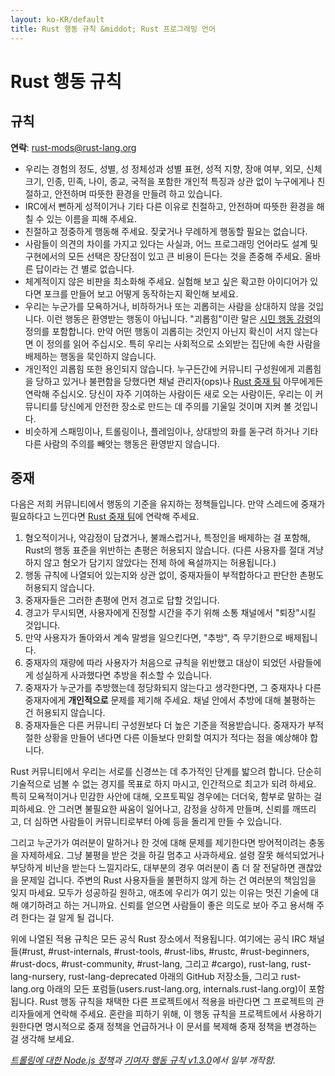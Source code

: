 ```yaml
---
layout: ko-KR/default
title: Rust 행동 규칙 &middot; Rust 프로그래밍 언어
---
```


# Rust 행동 규칙

## 규칙

**연락**: [rust-mods@rust-lang.org](mailto:rust-mods@rust-lang.org)

* 우리는 경험의 정도, 성별, 성 정체성과 성별 표현, 성적 지향, 장애 여부, 외모, 신체 크기, 인종, 민족, 나이, 종교, 국적을 포함한 개인적 특징과 상관 없이 누구에게나 친절하고, 안전하며 따뜻한 환경을 만들려 하고 있습니다.
* IRC에서 뻔하게 성적이거나 기타 다른 이유로 친절하고, 안전하며 따뜻한 환경을 해칠 수 있는 이름을 피해 주세요.
* 친절하고 정중하게 행동해 주세요. 짖궃거나 무례하게 행동할 필요는 없습니다.
* 사람들이 의견의 차이를 가지고 있다는 사실과, 어느 프로그래밍 언어라도 설계 및 구현에서의 모든 선택은 장단점이 있고 큰 비용이 든다는 것을 존중해 주세요. 올바른 답이라는 건 별로 없습니다.
* 체계적이지 않은 비판을 최소화해 주세요. 실험해 보고 싶은 확고한 아이디어가 있다면 포크를 만들어 보고 어떻게 동작하는지 확인해 보세요.
* 우리는 누군가를 모욕하거나, 비하하거나 또는 괴롭히는 사람을 상대하지 않을 것입니다. 이런 행동은 환영받는 행동이 아닙니다. "괴롭힘"이란 말은 <a href="http://citizencodeofconduct.org/">시민 행동 강령</a>의 정의를 포함합니다. 만약 어떤 행동이 괴롭히는 것인지 아닌지 확신이 서지 않는다면 이 정의를 읽어 주십시오. 특히 우리는 사회적으로 소외받는 집단에 속한 사람을 배제하는 행동을 묵인하지 않습니다.
* 개인적인 괴롭힘 또한 용인되지 않습니다. 누구든간에 커뮤니티 구성원에게 괴롭힘을 당하고 있거나 불편함을 당했다면 채널 관리자(ops)나 [Rust 중재 팀](/team.html#Moderation) 아무에게든 연락해 주십시오. 당신이 자주 기여하는 사람이든 새로 오는 사람이든, 우리는 이 커뮤니티를 당신에게 안전한 장소로 만드는 데 주의를 기울일 것이며 지켜 볼 것입니다.
* 비슷하게 스패밍이나, 트롤링이나, 플레임이나, 상대방의 화를 돋구려 하거나 기타 다른 사람의 주의를 빼앗는 행동은 환영받지 않습니다.

## 중재

다음은 저희 커뮤니티에서 행동의 기준을 유지하는 정책들입니다. 만약 스레드에 중재가 필요하다고 느낀다면 [Rust 중재 팀](/team.html#Moderation)에 연락해 주세요.

1. 혐오적이거나, 악감정이 담겼거나, 불쾌스럽거나, 특정인을 배제하는 걸 포함해, Rust의 행동 표준을 위반하는 촌평은 허용되지 않습니다. (다른 사용자를 절대 겨냥하지 않고 혐오가 담기지 않았다는 전제 하에 욕설까지는 허용됩니다.)
2. 행동 규칙에 나열되어 있는지와 상관 없이, 중재자들이 부적합하다고 판단한 촌평도 허용되지 않습니다.
3. 중재자들은 그러한 촌평에 먼저 경고로 답할 것입니다.
4. 경고가 무시되면, 사용자에게 진정할 시간을 주기 위해 소통 채널에서 "퇴장"시킬 것입니다.
5. 만약 사용자가 돌아와서 계속 말썽을 일으킨다면, "추방", 즉 무기한으로 배제됩니다.
6. 중재자의 재량에 따라 사용자가 처음으로 규칙을 위반했고 대상이 되었던 사람들에게 성실하게 사과했다면 추방을 취소할 수 있습니다.
7. 중재자가 누군가를 추방했는데 정당화되지 않는다고 생각한다면, 그 중재자나 다른 중재자에게 **개인적으로** 문제를 제기해 주세요. 채널 안에서 추방에 대해 불평하는 건 허용되지 않습니다.
8. 중재자들은 다른 커뮤니티 구성원보다 더 높은 기준을 적용받습니다. 중재자가 부적절한 상황을 만들어 낸다면 다른 이들보다 만회할 여지가 적다는 점을 예상해야 합니다.

Rust 커뮤니티에서 우리는 서로를 신경쓰는 데 추가적인 단계를 밟으려 합니다. 단순히 기술적으로 넘볼 수 없는 경지를 목표로 하지 마시고, 인간적으로 최고가 되려 하세요. 특히 모욕적이거나 민감한 사안에 대해, 오프토픽일 경우에는 더더욱, 함부로 말하는 걸 피하세요. 안 그러면 불필요한 싸움이 일어나고, 감정을 상하게 만들며, 신뢰를 깨뜨리고, 더 심하면 사람들이 커뮤니티로부터 아예 등을 돌리게 만들 수 있습니다.

그리고 누군가가 여러분이 말하거나 한 것에 대해 문제를 제기한다면 방어적이려는 충동을 자제하세요. 그냥 불평을 받은 것을 하길 멈추고 사과하세요. 설령 잘못 해석되었거나 부당하게 비난을 받는다 느낄지라도, 대부분의 경우 여러분이 좀 더 잘 전달하면 괜찮았을 문제일 겁니다. 주변의 Rust 사용자들을 불편하지 않게 하는 건 여러분의 책임임을 잊지 마세요. 모두가 성공하길 원하고, 애초에 우리가 여기 있는 이유는 멋진 기술에 대해 얘기하려고 하는 거니까요. 신뢰를 얻으면 사람들이 좋은 의도로 보아 주고 용서해 주려 한다는 걸 알게 될 겁니다.

위에 나열된 적용 규칙은 모든 공식 Rust 장소에서 적용됩니다. 여기에는 공식 IRC 채널들(#rust, #rust-internals, #rust-tools, #rust-libs, #rustc, #rust-beginners, #rust-docs, #rust-community, #rust-lang, 그리고 #cargo), rust-lang, rust-lang-nursery, rust-lang-deprecated 아래의 GitHub 저장소들, 그리고 rust-lang.org 아래의 모든 포럼들(users.rust-lang.org, internals.rust-lang.org)이 포함됩니다. Rust 행동 규칙을 채택한 다른 프로젝트에서 적용을 바란다면 그 프로젝트의 관리자들에게 연락해 주세요. 혼란을 피하기 위해, 이 행동 규칙을 프로젝트에서 사용하기 원한다면 명시적으로 중재 정책을 언급하거나 이 문서를 복제해 중재 정책을 변경하는 걸 생각해 보세요.

*[트롤링에 대한 Node.js 정책](http://blog.izs.me/post/30036893703/policy-on-trolling)과 [기여자 행동 규칙 v1.3.0](http://contributor-covenant.org/version/1/3/0/)에서 일부 개작함.*
